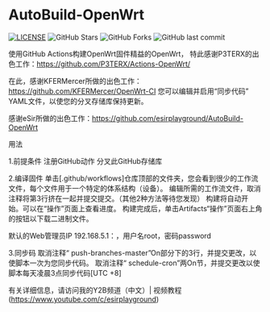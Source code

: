 # AutoBuild-OpenWrt
[![LICENSE](https://img.shields.io/github/license/mashape/apistatus.svg?style=flat&logo=github&label=LICENSE)](https://github.com/esirplayground/AutoBuild-OpenWrt/blob/master/LICENSE)
![GitHub Stars](https://img.shields.io/github/stars/esirplayground/AutoBuild-OpenWrt.svg?style=flat&logo=appveyor&label=Stars&logo=github)
![GitHub Forks](https://img.shields.io/github/forks/esirplayground/AutoBuild-OpenWrt.svg?style=flat&logo=appveyor&label=Forks&logo=github)
![GitHub last commit](https://img.shields.io/github/last-commit/esirplayground/AutoBuild-OpenWrt?label=Latest%20Commit&logo=github)

使用GitHub Actions构建OpenWrt固件精益的OpenWrt，
特此感谢P3TERX的出色工作：https://github.com/P3TERX/Actions-OpenWrt/

在此，感谢KFERMercer所做的出色工作：https://github.com/KFERMercer/OpenWrt-CI
您可以编辑并启用“同步代码” YAML文件，以使您的分叉存储库保持更新。

感谢eSir所做的出色工作：https://github.com/esirplayground/AutoBuild-OpenWrt

用法

1.前提条件
注册GitHub动作
分叉此GitHub存储库

2.编译固件
单击[.github/workflows]仓库顶部的文件夹，您会看到很少的工作流文件，每个文件用于一个特定的体系结构（设备）。
编辑所需的工作流文件，取消注释将第3行挤在一起并提交提交。（其他2种方法等待您发现）
构建将自动开始。可以在“操作”页面上查看进度。
构建完成后，单击Artifacts“操作”页面右上角的按钮以下载二进制文件。

默认的Web管理员IP 192.168.5.1：，用户名root，密码password

3.同步码
取消注释“ push-branches-master”On部分下的3行，并提交更改，以使脚本一次为您同步代码。
取消注释“ schedule-cron”两On节，并提交更改以使脚本每天凌晨3点同步代码[UTC +8]

有关详细信息，请访问我的Y2B频道（中文）| 视频教程(https://www.youtube.com/c/esirplayground)


